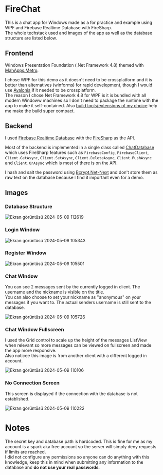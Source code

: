 # FireChat
 
This is a chat app for Windows made as a for practice and example using WPF and Firebase Realtime Database with FireSharp.  
The whole techstack used and images of the app as well as the database structure are listed below.   

## Frontend
Windows Presentation Foundation (.Net Framework 4.8) themed with [MahApps.Metro](https://github.com/MahApps/MahApps.Metro).  

I chose WPF for this demo as it doesn't need to be crossplatform and it is better than alternatives (winforms) for rapid development, though I would use [Avalonia](https://avaloniaui.net/) if it needed to be crossplatform.  
The reason I chose Net Framework 4.8 for WPF is it is bundled with all modern Windoww machines so I don't need to package the runtime with the app to make it self-contained. Also [build tools/extensions of my choice](https://github.com/Fody/Costura) help me make the build super compact.

## Backend
I used [Firebase Realtime Database](https://firebase.google.com/docs/database) with the [FireSharp](https://github.com/bugthesystem/FireSharp) as the API.  

Most of the backend is implemented in a single class called [ChatDatabase](https://github.com/SametHope/FireChat/blob/main/Database/ChatDatabase.cs) which uses FireSharp features such as `FirebaseConfig`, `FirebaseClient`, `Client.GetAsync`, `Client.SetAsync`, `Client.DeleteAsync`, `Client.PushAsync` and `Client.OnAsync` which is most of there is on the API.  

I hash and salt the password using [Bcrypt.Net-Next](https://github.com/BcryptNet/bcrypt.net) and don't store them as raw text on the database because I find it important even for a demo.

## Images

### Database Structure
![Ekran görüntüsü 2024-05-09 112619](https://github.com/SametHope/FireChat/assets/85421686/a9696d7b-3033-4721-a186-88aecd0382d1)  
### Login Window
![Ekran görüntüsü 2024-05-09 105343](https://github.com/SametHope/FireChat/assets/85421686/c8439d45-578f-422b-8aec-6c2941eb7ed0)  
### Register Window
![Ekran görüntüsü 2024-05-09 105501](https://github.com/SametHope/FireChat/assets/85421686/0b288945-db68-408e-9ad9-66d797ad4213)  
### Chat Window
You can see 2 messages sent by the currently logged in client. The username and the nickname is visible on the title.  
You can also choose to set your nickname as "anonymous" on your messages if you want to. The actual senders username is still sent to the database.  
  
![Ekran görüntüsü 2024-05-09 105726](https://github.com/SametHope/FireChat/assets/85421686/e30cc549-be2f-4c3a-a28d-81808be7d56f)  
### Chat Window Fullscreen
I used the Grid control to scale up the height of the messages ListView when relevant so more messages can be viewed on fullscreen and made the app more responsive.  
Also noticee this image is from another client with a different logged in account.  
  
![Ekran görüntüsü 2024-05-09 110106](https://github.com/SametHope/FireChat/assets/85421686/2decfd35-4573-4111-b790-d5ceb297a06a)  
### No Connection Screen
This screen is displayed if the connection with the database is not established.  
  
![Ekran görüntüsü 2024-05-09 110222](https://github.com/SametHope/FireChat/assets/85421686/8a41ffb8-df6a-41af-b171-ba00cac92183)  

# Notes
The secret key and database path is hardcoded. This is fine for me as my account is a spark aka free account so the server will simply deny requests if limits are reached.  
I did not configure any permissions so anyone can do anything with this knowledge, keep this in mind when submitting any information to the database and **do not use your real passwords**.
